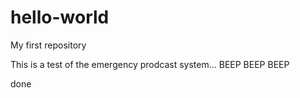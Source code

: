 # hello-world
My first repository

This is a test of the emergency prodcast system... BEEP BEEP BEEP

done
